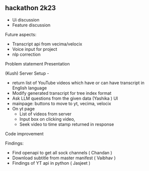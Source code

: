 ## hackathon 2k23

- Ui discussion
- Feature discussion

Future aspects:

- Transcript api from vecima/velocix
- Voice input for project
- nlp correction

Problem statement
Presentation

(Kush)
Server Setup -

- return list of YouTube videos which have or can have transcript in English language
- Modify generated transcript for tree index format
- Ask LLM questions from the given data
  (Yashika )
  UI
- mainpage: buttons to move to yt, vecima, velocix
- On yt page
  - List of videos from server
  - Input box on clicking video,
  - Seek video to time stamp returned in response

Code improvement

Findings:

- Find openapi to get all sock channels ( Chandan )
- Download subtitle from master manifest ( Vaibhav )
- Findings of YT api in python ( Jasjeet )
